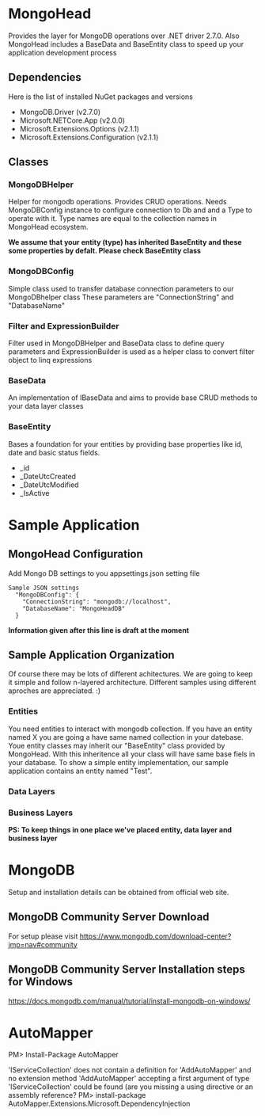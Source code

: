 # MongoHead
Provides the layer for MongoDB operations over .NET driver 2.7.0. Also MongoHead includes a BaseData and BaseEntity class to speed up your application development process

## Dependencies
Here is the list of installed NuGet packages and versions
* MongoDB.Driver (v2.7.0)
* Microsoft.NETCore.App (v2.0.0)
* Microsoft.Extensions.Options (v2.1.1)
* Microsoft.Extensions.Configuration (v2.1.1)

## Classes
### MongoDBHelper
Helper for mongodb operations. Provides CRUD operations.
Needs MongoDBConfig instance to configure connection to Db and and a Type to operate with it. Type names are equal to the collection names in MongoHead ecosystem.

**We assume that your entity (type) has inherited BaseEntity and these some properties by defalt. Please check BaseEntity class**

### MongoDBConfig
Simple class used to transfer database connection parameters to our MongoDBhelper class
These parameters are "ConnectionString" and "DatabaseName"

### Filter and ExpressionBuilder
Filter used in MongoDBHelper and BaseData class to define query parameters and ExpressionBuilder is used as a helper class to convert filter object to linq expressions

### BaseData
An implementation of IBaseData and aims to provide base CRUD methods to your data layer classes

### BaseEntity
Bases a foundation for your entities by providing base properties like id, date and basic status fields.
* _id
* _DateUtcCreated
* _DateUtcModified
* _IsActive

# Sample Application
## MongoHead Configuration
Add Mongo DB settings to you appsettings.json setting file

```
Sample JSON settings
  "MongoDBConfig": {
    "ConnectionString": "mongodb://localhost",
    "DatabaseName": "MongoHeadDB"
  }
```

**Information given after this line is draft at the moment**

## Sample Application Organization
Of course there may be lots of different achitectures. We are going to keep it simple and follow n-layered architecture. Different samples using different aproches are appreciated. :)

### Entities
You need entities to interact with mongodb collection. If you have an entity named X you are going a have same named collection in your datebase.
Youe entity classes may inherit our "BaseEntity" class provided by MongoHead. With this inheritence all your class will have same base fiels in your database.
To show a simple entity implementation, our sample application contains an entity named "Test". 

### Data Layers

### Business Layers

**PS: To keep things in one place we've placed entity, data layer and business layer**

# MongoDB
Setup and installation details can be obtained from official web site. 

## MongoDB Community Server Download
For setup please visit https://www.mongodb.com/download-center?jmp=nav#community

## MongoDB Community Server Installation steps for Windows
https://docs.mongodb.com/manual/tutorial/install-mongodb-on-windows/


# AutoMapper
PM> Install-Package AutoMapper

'IServiceCollection' does not contain a definition for 'AddAutoMapper' and no extension method 'AddAutoMapper' accepting a first argument of type 'IServiceCollection' could be found (are you missing a using directive or an assembly reference?
PM> install-package AutoMapper.Extensions.Microsoft.DependencyInjection